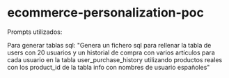 # ecommerce-personalization-poc

Prompts utilizados:

Para generar tablas sql:
"Genera un fichero sql para rellenar la tabla de users con 20 usuarios y un historial de compra con varios artículos para cada usuario en la tabla user_purchase_history utilizando productos reales con los product_id de la tabla info con nombres de usuario españoles"
